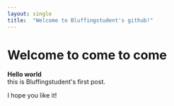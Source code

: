 ```yaml
---
layout: single
title:  "Welcome to Bluffingstudent's github!"
---
```


# Welcome to come to come

**Hello world**<br> this is Bluffingstudent's first post.

I hope you like it!
